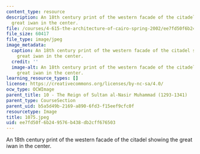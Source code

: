 ```yaml
---
content_type: resource
description: An 18th century print of the western facade of the citadel showing the
  great iwan in the center.
file: /courses/4-615-the-architecture-of-cairo-spring-2002/ee7fd50f6b249576b438db2cff676503_1075.jpeg
file_size: 60417
file_type: image/jpeg
image_metadata:
  caption: An 18th century print of the western facade of the citadel showing the
    great iwan in the center.
  credit: ''
  image-alt: An 18th century print of the western facade of the citadel showing the
    great iwan in the center.
learning_resource_types: []
license: https://creativecommons.org/licenses/by-nc-sa/4.0/
ocw_type: OCWImage
parent_title: 10 - The Reign of Sultan al-Nasir Muhammad (1293-1341)
parent_type: CourseSection
parent_uid: b5a5d49b-2169-a890-6fd3-f15eef9cfc0f
resourcetype: Image
title: 1075.jpeg
uid: ee7fd50f-6b24-9576-b438-db2cff676503
---
```

An 18th century print of the western facade of the citadel showing the great iwan in the center.